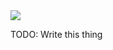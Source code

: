 <img src="https://img.shields.io/static/v1?label=&message=A-frame&color=EF2D5E&logo=a-frame&logoColor=white&style=for-the-badge" />

TODO: Write this thing

